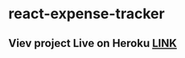 # react-expense-tracker

## Viev project Live on Heroku [LINK](https://still-mesa-82757.herokuapp.com/)
